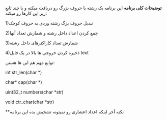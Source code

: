 **توضیحات کلی برنامه**
این برنامه یک رشته با حروف بزرگ رو دریافت میکنه و با چند تابع زیر این کارها رو میکنه:

1)تبدیل حروف بزگ رشته وردی به حروف کوچک

2)جمع کردن اعداد داخل رشته و شمارش تعداد آنها

3)شمارش تعداد کاراکترهای داخل رشته

4)ذخیره کردن خروجی ها بالا در یک فایل text

توابع مهم هم این ها هستن:

int str_len(char *)

char* cap(char *)

uint32_t numbers(char *str)

void ctr_char(char *str)

**نکته آخر اینکه اعداد اعشاری رو نمیتونه تشخیض بده این برنامه
